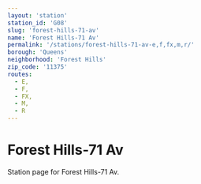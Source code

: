 ```yaml
---
layout: 'station'
station_id: 'G08'
slug: 'forest-hills-71-av'
name: 'Forest Hills-71 Av'
permalink: '/stations/forest-hills-71-av-e,f,fx,m,r/'
borough: 'Queens'
neighborhood: 'Forest Hills'
zip_code: '11375'
routes:
  - E,
  - F,
  - FX,
  - M,
  - R
---
```

# Forest Hills-71 Av

Station page for Forest Hills-71 Av.
